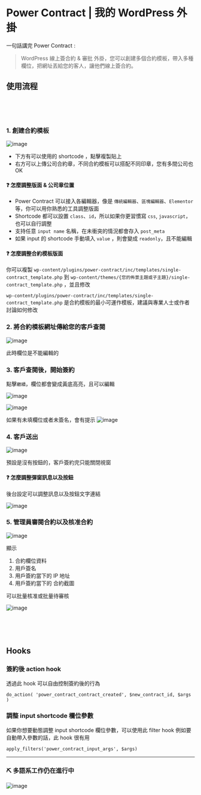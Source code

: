 # Power Contract | 我的 WordPress 外掛
一句話講完 Power Contract :

> WordPress 線上簽合約 & 審批 外掛，您可以創建多個合約模板，帶入多種欄位，把網址丟給您的客人，讓他們線上簽合約。


## 使用流程

<br><br><br>

### 1. 創建合約模板

![image](https://github.com/user-attachments/assets/316d9574-a50f-4457-9629-6365ee29aa42)

 - 下方有可以使用的 shortcode ，點擊複製貼上
 - 右方可以上傳公司合約章，不同合約模板可以搭配不同印章，您有多間公司也OK


#### ❓ 怎麼調整版面 & 公司章位置

 - Power Contract 可以接入各編輯器，像是 `傳統編輯器`、`區塊編輯器`、`Elementor` 等，你可以用你熟悉的工具調整版面
 - Shortcode 都可以設置 `class`、`id`，所以如果你更習慣寫 `css`, `javascript`，也可以自行調整
 - 支持任意 `input name` 名稱，在未衝突的情況都會存入 `post_meta`
 - 如果 input 的 shortcode 手動填入 `value` ，則會變成 `readonly`，且不能編輯


#### ❓ 怎麼調整合約模板版面
你可以複製 `wp-content/plugins/power-contract/inc/templates/single-contract_template.php` 到 `wp-content/themes/{您的佈景主題或子主題}/single-contract_template.php` ，並且修改

`wp-content/plugins/power-contract/inc/templates/single-contract_template.php` 是合約模板的最小可運作模板，建議與專業人士或作者討論如何修改

### 2. 將合約模板網址傳給您的客戶查閱

![image](https://github.com/user-attachments/assets/b6f3bb32-76b1-49d0-a849-9b0d5030249b)

此時欄位是不能編輯的

### 3. 客戶查閱後，開始簽約

點擊`繼續`，欄位都會變成黃底高亮，且可以編輯

![image](https://github.com/user-attachments/assets/7613b18c-ad5c-47a5-9ad0-728163cfc8f0)

![image](https://github.com/user-attachments/assets/cf735c01-feeb-4ddf-9db5-5b132170546d)

如果有未填欄位或者未簽名，會有提示
![image](https://github.com/user-attachments/assets/82f8c036-36fd-484a-885c-4b6d6be25838)

### 4. 客戶送出
![image](https://github.com/user-attachments/assets/fd3d363c-fadc-4384-8373-5c4875076b1a)

預設是沒有按鈕的，客戶簽約完只能關閉視窗

#### ❓ 怎麼調整彈窗訊息以及按鈕

後台設定可以調整訊息以及按鈕文字連結

![image](https://github.com/user-attachments/assets/e7844ec6-c2ce-4c67-b958-ba1d4fc4adfb)


### 5. 管理員審閱合約以及核准合約

![image](https://github.com/user-attachments/assets/a9167b70-cccd-42d2-96e3-61cf8201a7e3)

顯示
1. 合約欄位資料
2. 用戶簽名
3. 用戶簽約當下的 IP 地址
4. 用戶簽約當下的 合約截圖

可以批量核准或批量待審核

![image](https://github.com/user-attachments/assets/6c62e1b6-6a1d-43ee-9fba-e3fa6a379b89)

<br /><br /><br />

## Hooks

### 簽約後 action hook

透過此 hook 可以自由控制簽約後的行為

`do_action( 'power_contract_contract_created', $new_contract_id, $args )`


### 調整 input shortcode 欄位參數

如果你想要動態調整 input shortcode 欄位參數，可以使用此 filter hook
例如要自動帶入參數的話，此 hook 很有用

`apply_filters('power_contract_input_args', $args)`

<hr />

### ⛏️ 多語系工作仍在進行中

![image](https://github.com/user-attachments/assets/a966a721-feb8-451c-83f7-685ec56282f1)


